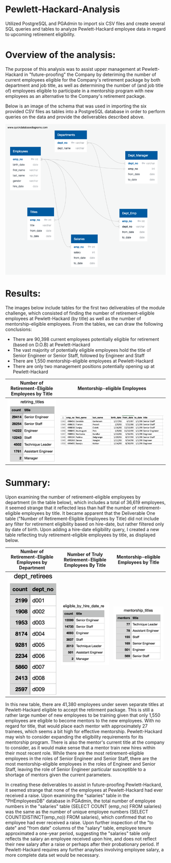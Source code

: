 # Pewlett-Hackard-Analysis

Utilized PostgreSQL and PGAdmin to import six CSV files and create several SQL queries and tables to analyze Pewlett-Hackard employee data in regard to upcoming retirement eligibility.  

# Overview of the analysis:

The purpose of this analysis was to assist upper management at Pewlett-Hackard in "future-proofing" the Company by deteriming the number of current employees eligible for the Company's retirement package by both department and job title, as well as determining the number of (and job title of) employees eligible to participate in a mentorship program with new employees as an alternative to the Company's retirement package. 

Below is an image of the schema that was used in importing the six provided CSV files as tables into a PostgreSQL database in order to perform queries on the data and provide the deliverables described above. 

![EmployeeDB](EmployeeDB.png)

# Results:

The images below include tables for the first two deliverables of the module challenge, which consisted of finding the number of retirement-eligible employees at Pewlett-Hackard (by title) as well as the number of mentorship-eligible employees. From the tables, we can draw the following conclusions: 

- There are 90,398 current employees potentially eligible for retirement (based on D.O.B) at Pewlett-Hackard 
- The vast majority of potentially eligible employees hold the title of Senior Engineer or Senior Staff, followed by Engineer and Staff  
- There are 1,550 mentorship-eligible employees at Pewlett-Hackard 
- There are only two management positions potentially opening up at Pewlett-Hackard 

| Number of Retirement-Eligible Employees by Title | Mentorship-eligible Employees | 
:-------------------------:|:-------------------------:
![retirees_by_title](retirees_by_title.png) | ![mentorship_eligibility](mentorship_eligibility.png)

# Summary:

Upon examining the number of retirement-eligible employees by department (in the table below), which includes a total of 36,619 employees, it seemed strange that it reflected less than half the number of retirement-eligible employees by title. It became apparent that the Deliverable One table ("Number of Retirement-Eligible Employees by Title) did not include any filter for retirement eligibility based on hire-date, but rather filtered only by date of birth. Upon adding a hire-date eligibility query, I created a new table reflecting truly retirement-eligible employees by title, as displayed below. 

| Number of Retirement-Eligible Employees by Department | Number of Truly Retirement-Eligible Employees By Title | Mentorship-eligible Employees by Title 
:----------------------------:|:---------------------------:|:--------------------:
![retirees_by_dept](retirees_by_dept.png) | ![eligible_by_hire_date_retiring_titles](eligible_by_hire_date_retiring_titles.png) |![mentorship_titles](mentorship_titles.png)

In this new table, there are 41,380 employees under seven separate titles at Pewlett-Hackard eligible to accept the retirment package. This is still a rather large number of new employees to be training given that only 1,550 employees are eligible to become mentors to the new employees. With no regard for title, that would place each mentor with approximately 27 trainees, which seems a bit high for effective mentorship. Pewlett-Hackard may wish to consider expanding the eligibility requirements for its mentorship program. There is also the mentor's current title at the company to consider, as it would make sense that a mentor train new hires within their most recent role. While there are the most retirement-eligible employees in the roles of Senior Engineer and Senior Staff, there are the most mentorship-eligible employees in the roles of Engineer and Senior Staff, leaving the role of Senior Engineer particular susceptible to a shortage of mentors given the current parameters. 

In creating these deliverables to assist in future-proofing Pewlett-Hackard, it seemed strange that none of the employees at Pewlett-Hackard had ever received a raise. Upon examining the "salaries" table in the "PHEmployeesDB" database in PGAdmin, the total number of employee numbers in the "salaries" table (SELECT COUNT (emp_no) FROM salaries) was the same as the number of unique employee numbers (SELECT COUNT(DISTINCT(emp_no)) FROM salaries), which confirmed that no employee had ever received a raise. Upon further inspection of the "to date" and "from date" columns of the "salary" table, employee tenure approximated a one-year period, suggesting the "salaries" table only reflects the salary an employee received upon hire, and does not reflect their new salary after a raise or perhaps after their probationary period. If Pewlett-Hackard requires any further anaylses involving employee salary, a more complete data set would be necessary. 

